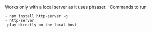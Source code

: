 Works only with a local server as it uses phsaser.
-Commands to run

    - npm install http-server -g
    - http-server
    -play directly on the local host